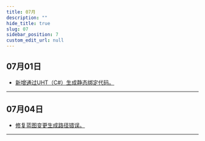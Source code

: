 ```yaml
---
title: 07月
description: ""
hide_title: true
slug: 07
sidebar_position: 7
custom_edit_url: null
---
```


## 07月01日

- [新增通过UHT（C#）生成静态绑定代码。](https://github.com/crazytuzi/UnrealCSharp/commit/507087d7612fd96079922b756d6ff1a935a10d17)

---

## 07月04日

- [修复蓝图变更生成路径错误。](https://github.com/crazytuzi/UnrealCSharp/commit/afb5e414348663dd75c7de3e2f4a37f908341f0f)

---
